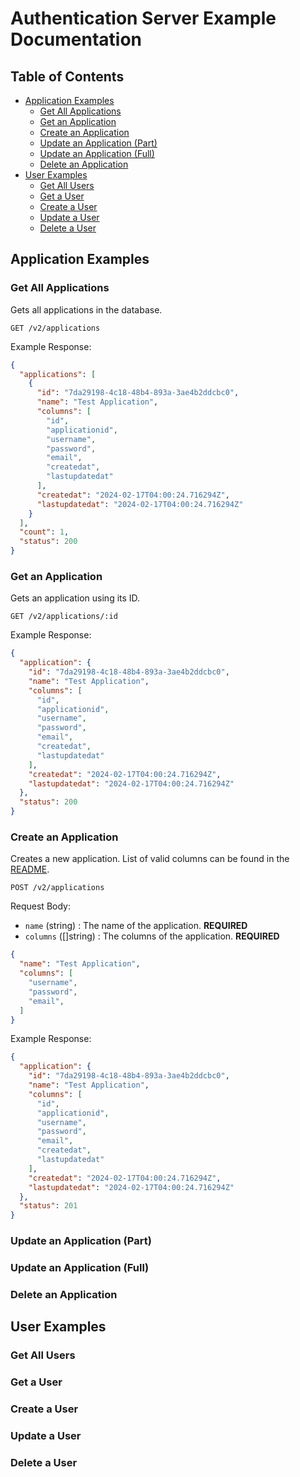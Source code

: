 # Authentication Server Example Documentation

## Table of Contents
-   [Application Examples](#application-examples)
    -   [Get All Applications](#get-all-applications)
    -   [Get an Application](#get-an-application)
    -   [Create an Application](#create-an-application)
    -   [Update an Application (Part)](#update-an-application-(part))
    -   [Update an Application (Full)](#update-an-application-(full))
    -   [Delete an Application](#delete-an-application)
-   [User Examples](#user-examples)
    -   [Get All Users](#get-all-users)
    -   [Get a User](#get-a-user)
    -   [Create a User](#create-a-user)
    -   [Update a User](#update-a-user)
    -   [Delete a User](#delete-a-user)

## Application Examples

### Get All Applications

Gets all applications in the database.

```http
GET /v2/applications
```

Example Response:
```json
{
  "applications": [
    {
      "id": "7da29198-4c18-48b4-893a-3ae4b2ddcbc0",
      "name": "Test Application",
      "columns": [
        "id",
        "applicationid",
        "username",
        "password",
        "email",
        "createdat",
        "lastupdatedat"
      ],
      "createdat": "2024-02-17T04:00:24.716294Z",
      "lastupdatedat": "2024-02-17T04:00:24.716294Z"
    }
  ],
  "count": 1,
  "status": 200
}
```

### Get an Application

Gets an application using its ID.

```http
GET /v2/applications/:id
```

Example Response:
```json
{
  "application": {
    "id": "7da29198-4c18-48b4-893a-3ae4b2ddcbc0",
    "name": "Test Application",
    "columns": [
      "id",
      "applicationid",
      "username",
      "password",
      "email",
      "createdat",
      "lastupdatedat"
    ],
    "createdat": "2024-02-17T04:00:24.716294Z",
    "lastupdatedat": "2024-02-17T04:00:24.716294Z"
  },
  "status": 200
}
```

### Create an Application

Creates a new application. List of valid columns can be found in the [README](https://github.com/Azpect3120/AuthenticationServer/blob/v2.0.0/README.md#overview).

```http
POST /v2/applications
```

Request Body:

-  `name` (string) : The name of the application. **REQUIRED**
-  `columns` ([]string) : The columns of the application. **REQUIRED**

```json
{
  "name": "Test Application",
  "columns": [
    "username",
    "password",
    "email",
  ]
}
```
Example Response:
```json
{
  "application": {
    "id": "7da29198-4c18-48b4-893a-3ae4b2ddcbc0",
    "name": "Test Application",
    "columns": [
      "id",
      "applicationid",
      "username",
      "password",
      "email",
      "createdat",
      "lastupdatedat"
    ],
    "createdat": "2024-02-17T04:00:24.716294Z",
    "lastupdatedat": "2024-02-17T04:00:24.716294Z"
  },
  "status": 201
}
```

### Update an Application (Part)

### Update an Application (Full)

### Delete an Application

## User Examples

### Get All Users

### Get a User

### Create a User

### Update a User

### Delete a User
